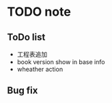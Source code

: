 TODO note
===

## ToDo list

- 工程表追加
- book version show in base info
- wheather action

## Bug fix

